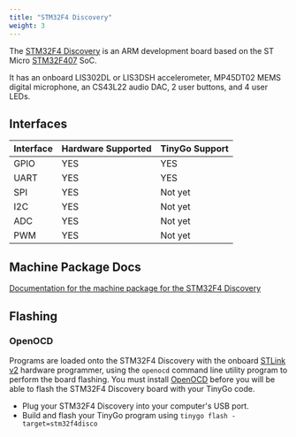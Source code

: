 ```yaml
---
title: "STM32F4 Discovery"
weight: 3
---
```


The [STM32F4 Discovery](https://www.st.com/en/evaluation-tools/stm32f4discovery.html) is an ARM development board based on the ST Micro [STM32F407](https://www.st.com/resource/en/datasheet/stm32f407vg.pdf) SoC.

It has an onboard LIS302DL or LIS3DSH accelerometer, MP45DT02 MEMS digital microphone, an
CS43L22 audio DAC, 2 user buttons, and 4 user LEDs.

## Interfaces

| Interface | Hardware Supported | TinyGo Support |
| --------- | ------------- | ----- |
| GPIO      | YES | YES |
| UART      | YES | YES |
| SPI      | YES | Not yet |
| I2C      | YES | Not yet |
| ADC      | YES | Not yet |
| PWM      | YES | Not yet |

## Machine Package Docs

[Documentation for the machine package for the STM32F4 Discovery](../machine/stm32f4disco)

## Flashing

### OpenOCD

Programs are loaded onto the STM32F4 Discovery with the onboard [STLink v2](https://www.st.com/en/development-tools/st-link-v2.html) hardware programmer, using the `openocd` command line utility program to perform the board flashing. You must install [OpenOCD](http://openocd.org/) before you will be able to flash the STM32F4 Discovery board with your TinyGo code.

- Plug your STM32F4 Discovery into your computer's USB port.
- Build and flash your TinyGo program using `tinygo flash -target=stm32f4disco`
